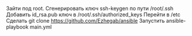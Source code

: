 Зайти под root. 
Сгенерировать ключ ssh-keygen по пути /root/.ssh
Добавить id_rsa.pub ключ в /root/.ssh/authorized_keys
Перейти в /etc
Сделать git clone https://github.com/Ezhegab/ansible
Запустить ansible-playbook main.yml

